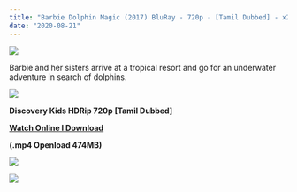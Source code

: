 ```yaml
---
title: "Barbie Dolphin Magic (2017) BluRay - 720p - [Tamil Dubbed] - x264 - 500MB"
date: "2020-08-21"
---
```


[![](https://4.bp.blogspot.com/-Yh-fEkzK2Jg/XJxUUtseMlI/AAAAAAAAAXQ/cN1ufrBDJB8joyYVqi1a39LDNNbxqIeggCEwYBhgL/s640/maxresdefault{86275f93ebda4f9087c16e6a03d595109e7d11b5bdc118fb11522e5385c94780}2B{86275f93ebda4f9087c16e6a03d595109e7d11b5bdc118fb11522e5385c94780}25284{86275f93ebda4f9087c16e6a03d595109e7d11b5bdc118fb11522e5385c94780}2529.jpg)](https://4.bp.blogspot.com/-Yh-fEkzK2Jg/XJxUUtseMlI/AAAAAAAAAXQ/cN1ufrBDJB8joyYVqi1a39LDNNbxqIeggCEwYBhgL/s1600/maxresdefault{86275f93ebda4f9087c16e6a03d595109e7d11b5bdc118fb11522e5385c94780}2B{86275f93ebda4f9087c16e6a03d595109e7d11b5bdc118fb11522e5385c94780}25284{86275f93ebda4f9087c16e6a03d595109e7d11b5bdc118fb11522e5385c94780}2529.jpg)

Barbie and her sisters arrive at a tropical resort and go for an underwater adventure in search of dolphins.

[![](https://2.bp.blogspot.com/-fai1ZuUwnbA/XIjy2aT4irI/AAAAAAAAANw/WFW0YRK47_8GLAt3pPBSzBk0GJA6Mk5fgCPcBGAYYCw/s1600/torrborder.gif)](https://2.bp.blogspot.com/-fai1ZuUwnbA/XIjy2aT4irI/AAAAAAAAANw/WFW0YRK47_8GLAt3pPBSzBk0GJA6Mk5fgCPcBGAYYCw/s1600/torrborder.gif)

**Discovery Kids HDRip 720p \[Tamil Dubbed\]**

**[Watch Online I Download](https://drive.google.com/file/d/1sQHa0r-RCCxrwzv-CwwzT6ruPIQ3scnR/view?usp=sharing)**

 **(.mp4 Openload 474MB)**

[![](https://2.bp.blogspot.com/-fai1ZuUwnbA/XIjy2aT4irI/AAAAAAAAANw/WFW0YRK47_8GLAt3pPBSzBk0GJA6Mk5fgCPcBGAYYCw/s1600/torrborder.gif)](https://2.bp.blogspot.com/-fai1ZuUwnbA/XIjy2aT4irI/AAAAAAAAANw/WFW0YRK47_8GLAt3pPBSzBk0GJA6Mk5fgCPcBGAYYCw/s1600/torrborder.gif)

![](https://thumb.oloadcdn.net/splash/bixokRVcMIA/7TQcEVWOtKA.jpg)
